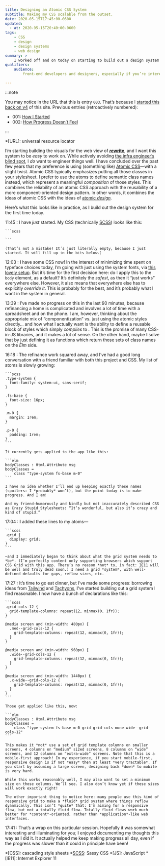 ```yaml
---
title: Designing an Atomic CSS System
subtitle: Making my CSS scalable from the outset.
date: 2020-05-15T17:45:00-0600
updated:
  - at: 2020-05-15T20:40:00-0600
tags:
    - CSS
    - design
    - design systems
    - web design
summary: >
    I worked off and on today on starting to build out a design system for the web component of rewrite—and I made good progress!
qualifiers:
    audience:
        front-end developers and designers, especially if you’re interested in ideas like atomic <abbr>CSS</abbr> and atomic design.

---
```


:::note

You may notice in the URL that this is entry `003`. That’s because I [started this back on v4][v4] of this site. Previous entries (retroactively numbered):

- 001: [How I Started](https://v4.chriskrycho.com/2019/rewrite-dev-journal-how-i-started.html)
- 002: [How Progress Doesn’t Feel](https://v4.chriskrycho.com/2019/rewrite-dev-journal-how-progress-doesnt-feel.html)

:::

[v4]: https://v4.chriskrycho.com/rewrite-dev-journal/

*[URL]: universal resource locator

I’m starting building the visuals for the web view of [<b><i>re</i>write</b>][rewrite], and I want this system to be *easy* to work on. While actively avoiding [the infra engineer’s blind spot][blind-spot], I *do* want to engineer things well. I have concluded over the past few years that my preference is using (something like) [Atomic CSS][atomic-css]—with a slight twist. Atomic CSS typically emphasizes putting all those classes in your stylesheet. I prefer to use the atoms to define semantic class names instead, which represent a meaningful *composition* of those styles. This combines the reliability of an atomic CSS approach with the reusability of a more component-oriented design pattern. In other words, it combines the ideas of atomic CSS with the ideas of [atomic *design*][atomic-design].

Here’s what this looks like in practice, as I build out the design system for the first time today.

11:45
: I have *just* started. My CSS (technically [SCSS]) looks like this:

    ```scss
    
    ```
    
    (That’s not a mistake! It’s just literally empty, because I just started. It will fill up in the bits below.)

12:03
: I have some CSS now! In the interest of minimizing time spent on typeface choices today, I’m going with just using the system fonts, via [this lovely setup][system-font-css]. But it’s time for the first decision here: do I apply this to the `body` element, as a default? It’s definitely the *safest*, as then it “just works” everywhere else. However, it also means that everywhere else has to explicitly *override it*. This is probably for the best, and it’s probably what I want in the system in general.

13:39
: I’ve made no progress on this in the last 90 minutes, because refinancing a home is complicated and involves a lot of time with a spreadsheet and on the phone. I am, however, thinking about the appropriate mix of “componentization” vs. just using the atomic styles directly… and how what I actually want is the ability to define a reusable block of styles which simply *compiles* to . This is the promise of many CSS-in-JS libraries, and it makes a lot of sense. On the other hand, maybe I solve that by just defining it as functions which return those sets of class names on the *Elm* side.

16:18
: The refinance work squared away, and I’ve had a good long conversation with a friend familiar with both this project and CSS. My list of atoms is slowly growing:

    ```scss
    .type-system {
      font-family: system-ui, sans-serif;
    }
    
    .fs-base {
      font-size: 16px;
    }
    
    .m-0 {
      margin: 1rem;
    }
    
    .p-0 {
      padding: 1rem;
    }
    ```

    It currently gets applied to the app like this:
    
    ```elm
    bodyClasses : Html.Attribute msg
    bodyClasses =
        class "type-system fs-base m-0"
    ```

    I have no idea whether I’ll end up keeping exactly these names (spoilers: I *probably* won’t), but the point today is to make progress. And I am!
    
    And my friend—humorously and kindly but not inaccurately described CSS as Crazy Stupid Stylesheets: “It’s wonderful, but also it’s crazy and kind of stupid.”

17:04
: I added these lines to my atoms—

    ```scss    
    .grid {
      display: grid;
    }
    ```

    —and I immediately began to think about what the grid system needs to *be*. (I’m perfectly content only supporting browsers which support CSS Grid with this app. There’s no reason *not* to, in fact: IE11 will be well and truly dead soon.) I need a grid *system*, with well-defined defaults for gaps, reflow sizes, etc.

17:27
: It’s time to go eat dinner, but I’ve made some progress: borrowing ideas from [Tailwind] and [Tachyons], I've started building out a grid system I find reasonable. I now have a bunch of declarations like this:

    ```scss
    .grid-cols-12 {
      grid-template-columns: repeat(12, minmax(0, 1fr));
    }

    @media screen and (min-width: 480px) {
      .med--grid-cols-12 {
        grid-template-columns: repeat(12, minmax(0, 1fr));
      }
    }

    @media screen and (min-width: 960px) {
      .wide--grid-cols-12 {
        grid-template-columns: repeat(12, minmax(0, 1fr));
      }
    }

    @media screen and (min-width: 1440px) {
      .x-wide--grid-cols-12 {
        grid-template-columns: repeat(12, minmax(0, 1fr));
      }
    }
    ```

    Those get applied like this, now:

    ```elm
    bodyClasses : Html.Attribute msg
    bodyClasses =
        class "type-system fs-base m-0 grid grid-cols-none wide--grid-cols-12"
    ```

    This makes it *not* use a set of grid template columns on smaller screens, 4 columns on “medium” sized screens, 8 columns on “wide” screens, and 12 columns on “extra-wide” screens. Note that this is a mobile-first approach! In my experience, if you start mobile-first, responsive design is if not *easy* then at least *very tractable*. If you start by assuming a large screen, designing back *down* to mobile is very hard.
    
    While this works reasonably well, I may also want to set a minimum size on those columns. We’ll see. I also don’t know yet if these sizes will work exactly right!
    
    The other important thing to notice here: many people use this kind of responsive grid to make a *fluid* grid system where things reflow dyanmically. This isn’t *quite* that: I’m aiming for a responsive flow, but not a totally fluid flow. Totally fluid flows work much better for *content*-oriented, rather than *application*-like web interfaces.

17:41
: That’s a wrap on this particular session. Hopefully it was somewhat interesting and illuminating for you; I enjoyed documenting my thoughts this way as I did it. It actually helped me keep making progress all day, even if the progress was slower than it could in principle have been!



[rewrite]: https://rewrite.software
[blind-spot]: https://v5.chriskrycho.com/journal/infra-engineers-blind-spot-the/
[atomic-css]: https://css-tricks.com/lets-define-exactly-atomic-css/
[atomic-design]: https://atomicdesign.bradfrost.com
[SCSS]: https://sass-lang.com
[system-font-css]: https://github.com/jonathantneal/system-font-css
[Tailwind]: https://tailwindcss.com
[Tachyons]: http://tachyons.io

*[CSS]: cascading style sheets
*[SCSS]: Sassy CSS
*[JS]: JavaScript
*[IE11]: Internet Explorer 11